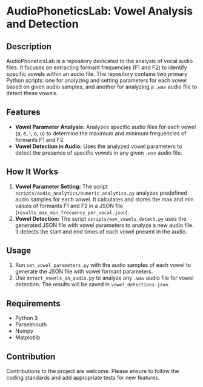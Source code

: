 # AudioPhoneticsLab: Vowel Analysis and Detection

## Description
AudioPhoneticsLab is a repository dedicated to the analysis of vocal audio files. It focuses on extracting formant frequencies (F1 and F2) to identify specific vowels within an audio file. The repository contains two primary Python scripts: one for analyzing and setting parameters for each vowel based on given audio samples, and another for analyzing a `.wav` audio file to detect these vowels.

## Features
- **Vowel Parameter Analysis:** Analyzes specific audio files for each vowel (a, e, i, o, u) to determine the maximum and minimum frequencies of formants F1 and F2.
- **Vowel Detection in Audio:** Uses the analyzed vowel parameters to detect the presence of specific vowels in any given `.wav` audio file.

## How It Works
1. **Vowel Parameter Setting:** The script `scripts/audio_analytics/numeric_analytics.py` analyzes predefined audio samples for each vowel. It calculates and stores the max and min values of formants F1 and F2 in a JSON file (`results_max_min_frecuency_per_vocal.json`).
2. **Vowel Detection:** The script `scripts/wav_vowels_detect.py` uses the generated JSON file with vowel parameters to analyze a new audio file. It detects the start and end times of each vowel present in the audio.

## Usage
1. Run `set_vowel_parameters.py` with the audio samples of each vowel to generate the JSON file with vowel formant parameters.
2. Use `detect_vowels_in_audio.py` to analyze any `.wav` audio file for vowel detection. The results will be saved in `vowel_detections.json`.

## Requirements
- Python 3
- Parselmouth
- Numpy
- Matplotlib

## Contribution
Contributions to the project are welcome. Please ensure to follow the coding standards and add appropriate tests for new features.